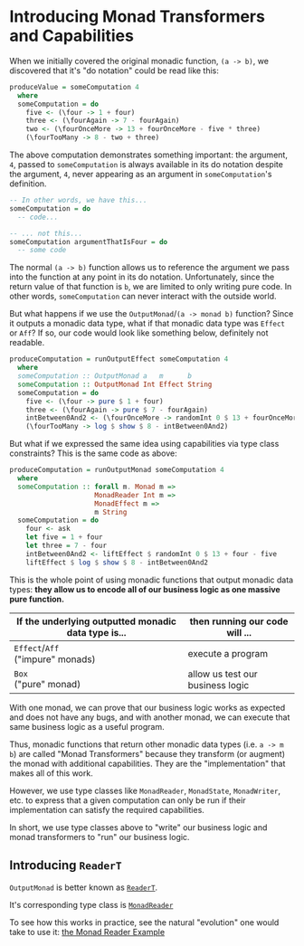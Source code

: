 # Introducing Monad Transformers and Capabilities

When we initially covered the original monadic function, `(a -> b)`, we discovered that it's "do notation" could be read like this:
```purescript
produceValue = someComputation 4
  where
  someComputation = do
    five <- (\four -> 1 + four)
    three <- (\fourAgain -> 7 - fourAgain)
    two <- (\fourOnceMore -> 13 + fourOnceMore - five * three)
    (\fourTooMany -> 8 - two + three)
```

The above computation demonstrates something important: the argument, `4`, passed to `someComputation` is always available in its do notation despite the argument, `4`, never appearing as an argument in `someComputation`'s definition.
```purescript
-- In other words, we have this...
someComputation = do
  -- code...

-- ... not this...
someComputation argumentThatIsFour = do
  -- some code
```

The normal `(a -> b)` function allows us to reference the argument we pass into the function at any point in its do notation. Unfortunately, since the return value of that function is `b`, we are limited to only writing pure code. In other words, `someComputation` can never interact with the outside world.

But what happens if we use the `OutputMonad`/`(a -> monad b)` function? Since it outputs a monadic data type, what if that monadic data type was `Effect` or `Aff`? If so, our code would look like something below, definitely not readable.

```purescript
produceComputation = runOutputEffect someComputation 4
  where                                                                     {-
  someComputation :: OutputMonad a   m      b                               -}
  someComputation :: OutputMonad Int Effect String
  someComputation = do
    five <- (\four -> pure $ 1 + four)
    three <- (\fourAgain -> pure $ 7 - fourAgain)
    intBetween0And2 <- (\fourOnceMore -> randomInt 0 $ 13 + fourOnceMore - five)
    (\fourTooMany -> log $ show $ 8 - intBetween0And2)
```

But what if we expressed the same idea using capabilities via type class constraints? This is the same code as above:
```purescript
produceComputation = runOutputMonad someComputation 4
  where
  someComputation :: forall m. Monad m =>
                     MonadReader Int m =>
                     MonadEffect m =>
                     m String
  someComputation = do
    four <- ask
    let five = 1 + four
    let three = 7 - four
    intBetween0And2 <- liftEffect $ randomInt 0 $ 13 + four - five
    liftEffect $ log $ show $ 8 - intBetween0And2
```

This is the whole point of using monadic functions that output monadic data types: **they allow us to encode all of our business logic as one massive pure function.**

| If the underlying outputted monadic data type is... | then running our code will ...
| - | - |
| `Effect`/`Aff`<br>("impure" monads) | execute a program |
| `Box`<br>("pure" monad) | allow us test our business logic |

With one monad, we can prove that our business logic works as expected and does not have any bugs, and with another monad, we can execute that same business logic as a useful program.

Thus, monadic functions that return other monadic data types (i.e. `a -> m b`) are called "Monad Transformers" because they transform (or augment) the monad with additional capabilities. They are the "implementation" that makes all of this work.

However, we use type classes like `MonadReader`, `MonadState`, `MonadWriter`, etc. to express that a given computation can only be run if their implementation can satisfy the required capabilities.

In short, we use type classes above to "write" our business logic and monad transformers to "run" our business logic.

## Introducing `ReaderT`

`OutputMonad` is better known as [`ReaderT`](https://pursuit.purescript.org/packages/purescript-transformers/4.2.0/docs/Control.Monad.Reader.Trans#t:ReaderT).

It's corresponding type class is [`MonadReader`](https://pursuit.purescript.org/packages/purescript-transformers/4.2.0/docs/Control.Monad.Reader.Class)

To see how this works in practice, see the natural "evolution" one would take to use it: [the Monad Reader Example](https://gist.github.com/rlucha/696ca604c9744ad11aff7d46b1706de7)
